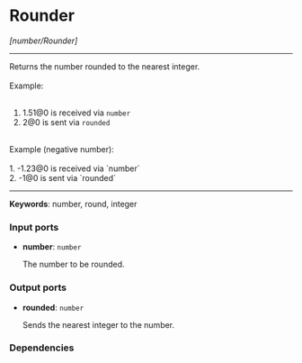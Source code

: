 # Rounder

_[number/Rounder]_

---

Returns the number rounded to the nearest integer.<br>
<br>
Example:<br>
<br>
1. 1.51@0 is received via `number`<br>
2. 2@0 is sent via `rounded`<br>
<br>
Example (negative number):<br>
<br>
1. -1.23@0 is received via `number`<br>
2. -1@0 is sent via `rounded`<br>

---

__Keywords__: number, round, integer

### Input ports

* __number__: ` number `


    The number to be rounded.<br>

### Output ports

* __rounded__: ` number `


    Sends the nearest integer to the number.<br>

### Dependencies




